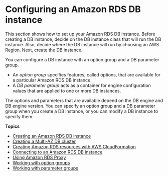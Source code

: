 # Configuring an Amazon RDS DB instance<a name="CHAP_RDS_Configuring"></a>

This section shows how to set up your Amazon RDS DB instance\. Before creating a DB instance, decide on the DB instance class that will run the DB instance\. Also, decide where the DB instance will run by choosing an AWS Region\. Next, create the DB instance\.

You can configure a DB instance with an option group and a DB parameter group\.
+ An *option group* specifies features, called options, that are available for a particular Amazon RDS DB instance\.
+ A *DB parameter group* acts as a container for engine configuration values that are applied to one or more DB instances\.

The options and parameters that are available depend on the DB engine and DB engine version\. You can specify an option group and a DB parameter group when you create a DB instance, or you can modify a DB instance to specify them\.

**Topics**
+ [Creating an Amazon RDS DB instance](USER_CreateDBInstance.md)
+ [Creating a Multi\-AZ DB cluster](create-multi-az-db-cluster.md)
+ [Creating Amazon RDS resources with AWS CloudFormation](creating-resources-with-cloudformation.md)
+ [Connecting to an Amazon RDS DB instance](CHAP_CommonTasks.Connect.md)
+ [Using Amazon RDS Proxy](rds-proxy.md)
+ [Working with option groups](USER_WorkingWithOptionGroups.md)
+ [Working with parameter groups](USER_WorkingWithParamGroups.md)